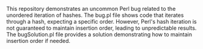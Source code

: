 This repository demonstrates an uncommon Perl bug related to the unordered iteration of hashes.  The bug.pl file shows code that iterates through a hash, expecting a specific order.  However, Perl's hash iteration is not guaranteed to maintain insertion order, leading to unpredictable results. The bugSolution.pl file provides a solution demonstrating how to maintain insertion order if needed.